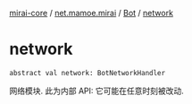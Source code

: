 [mirai-core](../../index.md) / [net.mamoe.mirai](../index.md) / [Bot](index.md) / [network](./network.md)

# network

`abstract val network: BotNetworkHandler`

网络模块.
此为内部 API: 它可能在任意时刻被改动.


